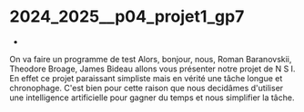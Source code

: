 # 2024_2025__p04_projet1_gp7
*
On va faire un programme de test
 Alors, bonjour, nous, Roman Baranovskii, Theodore Broage, James Bideau allons vous présenter notre projet de N S I.
    En effet ce projet paraissant simpliste mais en vérité une tâche longue et chronophage. C'est bien pour cette raison que nous decidâmes d'utiliser une intelligence artificielle pour gagner du temps et nous simplifier la tâche. 